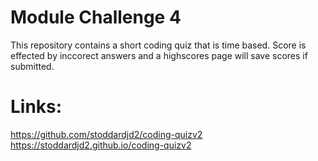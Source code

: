 # Module Challenge 4
This repository contains a short coding quiz that is time based. Score is effected by inccorect answers and a highscores page will save scores if submitted.
# Links:
https://github.com/stoddardjd2/coding-quizv2
<br>
https://stoddardjd2.github.io/coding-quizv2

